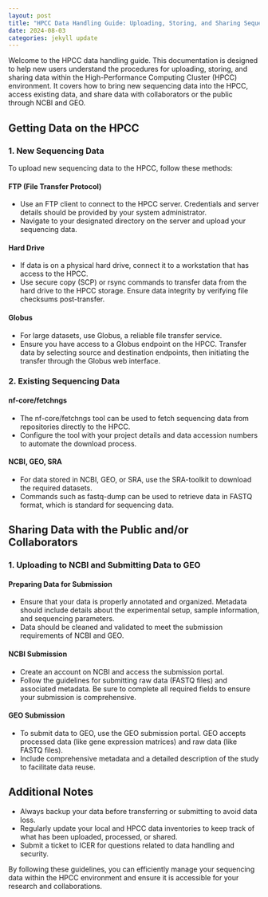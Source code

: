 ```yaml
---
layout: post
title: "HPCC Data Handling Guide: Uploading, Storing, and Sharing Sequencing Data"
date: 2024-08-03
categories: jekyll update
---
```


Welcome to the HPCC data handling guide. This documentation is designed to help new users understand the procedures for uploading, storing, and sharing data within the High-Performance Computing Cluster (HPCC) environment. It covers how to bring new sequencing data into the HPCC, access existing data, and share data with collaborators or the public through NCBI and GEO.

## Getting Data on the HPCC

### 1. New Sequencing Data

To upload new sequencing data to the HPCC, follow these methods:

#### FTP (File Transfer Protocol)
- Use an FTP client to connect to the HPCC server. Credentials and server details should be provided by your system administrator.
- Navigate to your designated directory on the server and upload your sequencing data.

#### Hard Drive
- If data is on a physical hard drive, connect it to a workstation that has access to the HPCC.
- Use secure copy (SCP) or rsync commands to transfer data from the hard drive to the HPCC storage. Ensure data integrity by verifying file checksums post-transfer.

#### Globus
- For large datasets, use Globus, a reliable file transfer service.
- Ensure you have access to a Globus endpoint on the HPCC. Transfer data by selecting source and destination endpoints, then initiating the transfer through the Globus web interface.

### 2. Existing Sequencing Data

#### nf-core/fetchngs
- The nf-core/fetchngs tool can be used to fetch sequencing data from repositories directly to the HPCC.
- Configure the tool with your project details and data accession numbers to automate the download process.

#### NCBI, GEO, SRA
- For data stored in NCBI, GEO, or SRA, use the SRA-toolkit to download the required datasets.
- Commands such as fastq-dump can be used to retrieve data in FASTQ format, which is standard for sequencing data.

## Sharing Data with the Public and/or Collaborators

### 1. Uploading to NCBI and Submitting Data to GEO

#### Preparing Data for Submission
- Ensure that your data is properly annotated and organized. Metadata should include details about the experimental setup, sample information, and sequencing parameters.
- Data should be cleaned and validated to meet the submission requirements of NCBI and GEO.

#### NCBI Submission
- Create an account on NCBI and access the submission portal.
- Follow the guidelines for submitting raw data (FASTQ files) and associated metadata. Be sure to complete all required fields to ensure your submission is comprehensive.

#### GEO Submission
- To submit data to GEO, use the GEO submission portal. GEO accepts processed data (like gene expression matrices) and raw data (like FASTQ files).
- Include comprehensive metadata and a detailed description of the study to facilitate data reuse.

## Additional Notes
- Always backup your data before transferring or submitting to avoid data loss.
- Regularly update your local and HPCC data inventories to keep track of what has been uploaded, processed, or shared.
- Submit a ticket to ICER for questions related to data handling and security.

By following these guidelines, you can efficiently manage your sequencing data within the HPCC environment and ensure it is accessible for your research and collaborations.
